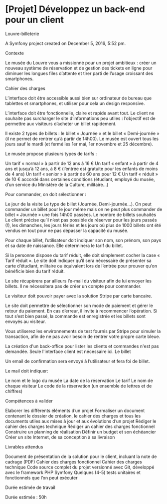 [Projet] Développez un back-end pour un client
======

Louvre-billeterie

A Symfony project created on December 5, 2016, 5:52 pm.

Contexte

Le musée du Louvre vous a missionné pour un projet ambitieux : créer un nouveau système de réservation et de gestion des tickets en ligne pour diminuer les longues files d’attente et tirer parti de l’usage croissant des smartphones.

Cahier des charges

L’interface doit être accessible aussi bien sur ordinateur de bureau que tablettes et smartphones, et utiliser pour cela un design responsive.

L’interface doit être fonctionnelle, claire et rapide avant tout. Le client ne souhaite pas surcharger le site d’informations peu utiles : l’objectif est de permettre aux visiteurs d’acheter un billet rapidement.

Il existe 2 types de billets : le billet « Journée » et le billet « Demi-journée » (il ne permet de rentrer qu’à partir de 14h00). Le musée est ouvert tous les jours sauf le mardi (et fermé les 1er mai, 1er novembre et 25 décembre).

Le musée propose plusieurs types de tarifs :

Un tarif « normal » à partir de 12 ans à 16 € Un tarif « enfant » à partir de 4 ans et jusqu’à 12 ans, à 8 € (l’entrée est gratuite pour les enfants de moins de 4 ans) Un tarif « senior » à partir de 60 ans pour 12 € Un tarif « réduit » de 10 € accordé dans certaines conditions (étudiant, employé du musée, d’un service du Ministère de la Culture, militaire…)

Pour commander, on doit sélectionner :

Le jour de la visite Le type de billet (Journée, Demi-journée…). On peut commander un billet pour le jour même mais on ne peut plus commander de billet « Journée » une fois 14h00 passées. Le nombre de billets souhaités Le client précise qu’il n’est pas possible de réserver pour les jours passés (!), les dimanches, les jours fériés et les jours où plus de 1000 billets ont été vendus en tout pour ne pas dépasser la capacité du musée.

Pour chaque billet, l’utilisateur doit indiquer son nom, son prénom, son pays et sa date de naissance. Elle déterminera le tarif du billet.

Si la personne dispose du tarif réduit, elle doit simplement cocher la case « Tarif réduit ». Le site doit indiquer qu’il sera nécessaire de présenter sa carte d’étudiant, militaire ou équivalent lors de l’entrée pour prouver qu’on bénéficie bien du tarif réduit.

Le site récupèrera par ailleurs l’e-mail du visiteur afin de lui envoyer les billets. Il ne nécessitera pas de créer un compte pour commander.

Le visiteur doit pouvoir payer avec la solution Stripe par carte bancaire.

Le site doit permettre de sélectionner son mode de paiement et gérer le retour du paiement. En cas d’erreur, il invite à recommencer l’opération. Si tout s’est bien passé, la commande est enregistrée et les billets sont envoyés au visiteur.

Vous utiliserez les environnements de test fournis par Stripe pour simuler la transaction, afin de ne pas avoir besoin de rentrer votre propre carte bleue.

La création d'un back-office pour lister les clients et commandes n'est pas demandée. Seule l'interface client est nécessaire ici. Le billet

Un email de confirmation sera envoyé à l’utilisateur et fera foi de billet.

Le mail doit indiquer:

Le nom et le logo du musée La date de la réservation Le tarif Le nom de chaque visiteur Le code de la réservation (un ensemble de lettres et de chiffres)

Compétences à valider

Elaborer les différents éléments d’un projet Formaliser un document contenant le dossier de création, le cahier des charges et tous les documents utiles aux mises à jour et aux évolutions d’un projet Rédiger le cahier des charges technique Rédiger un cahier des charges fonctionnel Construire un planning de réalisation Définir un budget et son échéancier Créer un site Internet, de sa conception à sa livraison

Livrables attendus

Document de présentation de la solution pour le client, incluant la note de cadrage (PDF) Cahier des charges fonctionnel Cahier des charges technique Code source complet du projet versionné avec Git, développé avec le framework PHP Symfony Quelques (4-5) tests unitaires et fonctionnels que l’on peut exécuter

Durée estimée de travail

Durée estimée : 50h
